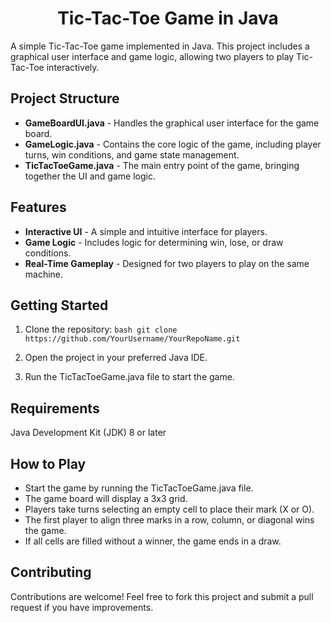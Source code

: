 # <div align="center">Tic-Tac-Toe Game in Java</div>

A simple Tic-Tac-Toe game implemented in Java. This project includes a graphical user interface and game logic, allowing two players to play Tic-Tac-Toe interactively.

## Project Structure

- **GameBoardUI.java** - Handles the graphical user interface for the game board.
- **GameLogic.java** - Contains the core logic of the game, including player turns, win conditions, and game state management.
- **TicTacToeGame.java** - The main entry point of the game, bringing together the UI and game logic.

## Features

- **Interactive UI** - A simple and intuitive interface for players.
- **Game Logic** - Includes logic for determining win, lose, or draw conditions.
- **Real-Time Gameplay** - Designed for two players to play on the same machine.

## Getting Started

1. Clone the repository:
   ``` bash git clone https://github.com/YourUsername/YourRepoName.git ```
   
2. Open the project in your preferred Java IDE.
3. Run the TicTacToeGame.java file to start the game.

## Requirements

Java Development Kit (JDK) 8 or later

## How to Play

- Start the game by running the TicTacToeGame.java file.
- The game board will display a 3x3 grid.
- Players take turns selecting an empty cell to place their mark (X or O).
- The first player to align three marks in a row, column, or diagonal wins the game.
- If all cells are filled without a winner, the game ends in a draw.

## Contributing

Contributions are welcome! Feel free to fork this project and submit a pull request if you have improvements.
